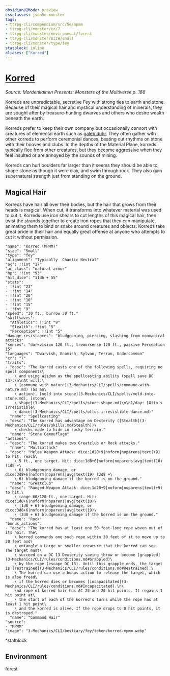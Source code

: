 ```yaml
---
obsidianUIMode: preview
cssclasses: json5e-monster
tags:
- ttrpg-cli/compendium/src/5e/mpmm
- ttrpg-cli/monster/cr/7
- ttrpg-cli/monster/environment/forest
- ttrpg-cli/monster/size/small
- ttrpg-cli/monster/type/fey
statblock: inline
aliases: ["Korred"]
---
```

# [Korred](3-Mechanics\CLI\bestiary\fey/korred-mpmm.md)
*Source: Mordenkainen Presents: Monsters of the Multiverse p. 166*  

Korreds are unpredictable, secretive Fey with strong ties to earth and stone. Because of their magical hair and mystical understanding of minerals, they are sought after by treasure-hunting dwarves and others who desire wealth beneath the earth.

Korreds prefer to keep their own company but occasionally consort with creatures of elemental earth such as [galeb duhr](3-Mechanics/CLI/bestiary/elemental/galeb-duhr.md). They often gather with other korreds to perform ceremonial dances, beating out rhythms on stone with their hooves and clubs. In the depths of the Material Plane, korreds typically flee from other creatures, but they become aggressive when they feel insulted or are annoyed by the sounds of mining.

Korreds can hurl boulders far larger than it seems they should be able to, shape stone as though it were clay, and swim through rock. They also gain supernatural strength just from standing on the ground.

## Magical Hair

Korreds have hair all over their bodies, but the hair that grows from their heads is magical. When cut, it transforms into whatever material was used to cut it. Korreds use iron shears to cut lengths of this magical hair, then twist the strands together to create iron ropes that they can manipulate, animating them to bind or snake around creatures and objects. Korreds take great pride in their hair and equally great offense at anyone who attempts to cut it without permission.

```statblock
"name": "Korred (MPMM)"
"size": "Small"
"type": "fey"
"alignment": "Typically  Chaotic Neutral"
"ac": !!int "17"
"ac_class": "natural armor"
"hp": !!int "93"
"hit_dice": "11d6 + 55"
"stats":
- !!int "23"
- !!int "14"
- !!int "20"
- !!int "10"
- !!int "15"
- !!int "9"
"speed": "30 ft., burrow 30 ft."
"skillsaves":
  "Athletics": !!int "9"
  "Stealth": !!int "5"
  "Perception": !!int "5"
"damage_resistances": "bludgeoning, piercing, slashing from nonmagical attacks"
"senses": "darkvision 120 ft., tremorsense 120 ft., passive Perception 15"
"languages": "Dwarvish, Gnomish, Sylvan, Terran, Undercommon"
"cr": "7"
"traits":
- "desc": "The korred casts one of the following spells, requiring no spell components\
    \ and using Wisdom as the spellcasting ability (spell save DC 13):\n\nAt will:\
    \ [commune with nature](3-Mechanics/CLI/spells/commune-with-nature.md) (as an\
    \ action), [meld into stone](3-Mechanics/CLI/spells/meld-into-stone.md), [stone\
    \ shape](3-Mechanics/CLI/spells/stone-shape.md)\n\n1/day: [Otto's irresistible\
    \ dance](3-Mechanics/CLI/spells/ottos-irresistible-dance.md)"
  "name": "Spellcasting"
- "desc": "The korred has advantage on Dexterity ([Stealth](3-Mechanics/CLI/rules/skills.md#Stealth))\
    \ checks made to hide in rocky terrain."
  "name": "Stone Camouflage"
"actions":
- "desc": "The korred makes two Greatclub or Rock attacks."
  "name": "Multiattack"
- "desc": "Melee Weapon Attack: dice:1d20+9|noform|noparens|text(+9) to hit, reach\
    \ 5 ft., one target. Hit: dice:1d8+6|noform|noparens|avg|text(10) (1d8 +\
    \ 6) bludgeoning damage, or dice:3d8+6|noform|noparens|avg|text(19) (3d8 +\
    \ 6) bludgeoning damage if the korred is on the ground."
  "name": "Greatclub"
- "desc": "Ranged Weapon Attack: dice:1d20+9|noform|noparens|text(+9) to hit,\
    \ range 60/120 ft., one target. Hit: dice:1d8+6|noform|noparens|avg|text(10)\
    \ (1d8 + 6) bludgeoning damage, or dice:3d8+6|noform|noparens|avg|text(19)\
    \ (3d8 + 6) bludgeoning damage if the korred is on the ground."
  "name": "Rock"
"bonus_actions":
- "desc": "The korred has at least one 50-foot-long rope woven out of its hair. The\
    \ korred commands one such rope within 30 feet of it to move up to 20 feet and\
    \ entangle a Large or smaller creature that the korred can see. The target must\
    \ succeed on a DC 13 Dexterity saving throw or become [grappled](3-Mechanics/CLI/rules/conditions.md#Grappled)\
    \ by the rope (escape DC 13). Until this grapple ends, the target is [restrained](3-Mechanics/CLI/rules/conditions.md#Restrained).\
    \ The korred can use a bonus action to release the target, which is also freed\
    \ if the korred dies or becomes [incapacitated](3-Mechanics/CLI/rules/conditions.md#Incapacitated).\n\
    \nA rope of korred hair has AC 20 and 20 hit points. It regains 1 hit point at\
    \ the start of each of the korred's turns while the rope has at least 1 hit point\
    \ and the korred is alive. If the rope drops to 0 hit points, it is destroyed."
  "name": "Command Hair"
"source":
- "MPMM"
"image": "3-Mechanics/CLI/bestiary/fey/token/korred-mpmm.webp"
```
^statblock

## Environment

forest